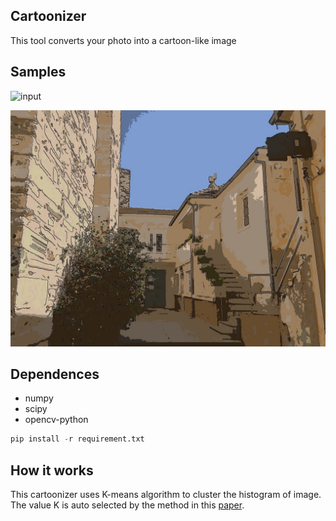 ## Cartoonizer
  This tool converts your photo into a cartoon-like image

## Samples
   ![input](/imgs/input/Street.jpg)


   ![output](/imgs/output/Street_cartoon.jpg)

## Dependences
  + numpy
  + scipy
  + opencv-python

  ```python
  pip install -r requirement.txt
  ```

## How it works
  This cartoonizer uses K-means algorithm to cluster the histogram of image.
  The value K is auto selected by the method in this [paper](http://papers.nips.cc/paper/2526-learning-the-k-in-k-means.pdf).

